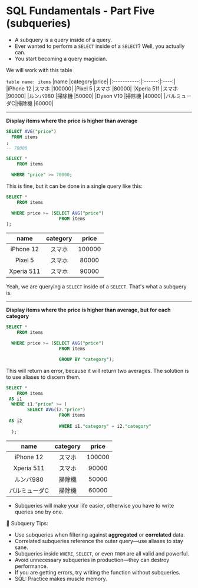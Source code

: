 # SQL Fundamentals - Part Five (subqueries)

- A subquery is a query inside of a query.
- Ever wanted to perform a `SELECT` inside of a `SELECT`? Well, you actually can.
- You start becoming a query magician.

We will work with this table

`table name: items`
|name         |category|price|
|:-----------:|:------:|:----:|
|iPhone 12    |スマホ  |100000|
|Pixel 5      |スマホ  |80000|
|Xperia 511   |スマホ  |90000|
|ルンバ980    |掃除機  |50000|
|Dyson V10    |掃除機  |40000|
|バルミューダC|掃除機  |60000|

---

**Display items where the price is higher than average**

```sql
SELECT AVG("price")
  FROM items
;
-- 70000

SELECT *
    FROM items

  WHERE "price" >= 70000;
```

This is fine, but it can be done in a single query like this:

```sql
SELECT *
    FROM items

  WHERE price >= (SELECT AVG("price")
                    FROM items
);
```

|name         |category|price|
|:-----------:|:------:|:----:|
|iPhone 12    |スマホ  |100000|
|Pixel 5      |スマホ  |80000|
|Xperia 511   |スマホ  |90000|

Yeah, we are querying a `SELECT` inside of a `SELECT`. That's what a subquery is.

---

**Display items where the price is higher than average, but for each category**

```sql
SELECT *
    FROM items

  WHERE price >= (SELECT AVG("price")
                    FROM items

                    GROUP BY "category");
```

This will return an error, because it will return two averages. The solution is to use aliases to discern them.

```sql
SELECT *
    FROM items
 AS i1
  WHERE i1."price" >= (
		SELECT AVG(i2."price")
                    FROM items
 AS i2
                    WHERE i1."category" = i2."category"
  );
```

|name         |category|price|
|:-----------:|:------:|:----:|
|iPhone 12    |スマホ  |100000|
|Xperia 511   |スマホ  |90000|
|ルンバ980    |掃除機  |50000|
|バルミューダC|掃除機  |60000|

- Subqueries will make your life easier, otherwise you have to write queries one by one.


🧠 Subquery Tips:
- Use subqueries when filtering against **aggregated** or **correlated** data.
- Correlated subqueries reference the outer query—use aliases to stay sane.
- Subqueries inside `WHERE`, `SELECT`, or even `FROM` are all valid and powerful.
- Avoid unnecessary subqueries in production—they can destroy performance.
- If you are getting errors, try writing the function without subqueries.
- SQL: Practice makes muscle memory.